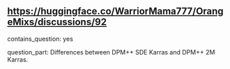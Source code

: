## https://huggingface.co/WarriorMama777/OrangeMixs/discussions/92

contains_question: yes

question_part: Differences between DPM++ SDE Karras  and DPM++ 2M Karras.